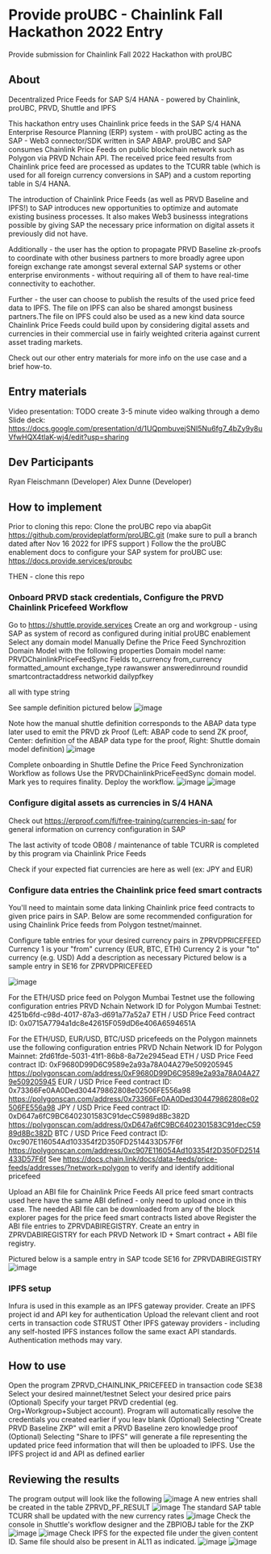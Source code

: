 # Provide proUBC - Chainlink Fall Hackathon 2022 Entry
Provide submission for Chainlink Fall 2022 Hackathon with proUBC

## About
Decentralized Price Feeds for SAP S/4 HANA - powered by Chainlink, proUBC, PRVD, Shuttle and IPFS

This hackathon entry uses Chainlink price feeds in the SAP S/4 HANA Enterprise Resource Planning (ERP) system - with proUBC acting as the SAP - Web3 connector/SDK written in SAP ABAP. proUBC and SAP consumes Chainlink Price Feeds on public blockchain network such as Polygon via PRVD Nchain API. The received price feed results from Chainlink price feed are processed as updates to the TCURR table (which is used for all foreign currency conversions in SAP) and a custom reporting table in S/4 HANA. 

The introduction of Chainlink Price Feeds (as well as PRVD Baseline and IPFS!) to SAP introduces new opportunities to optimize and automate existing business processes. It also makes Web3 businesss integrations possible by giving SAP the necessary price information on digital assets it previously did not have.

Additionally - the user has the option to propagate PRVD Baseline zk-proofs to coordinate with other business partners to more broadly agree upon foreign exchange rate amongst several external SAP systems or other enterprise environments - without requiring all of them to have real-time connectivity to eachother.

Further - the user can choose to publish the results of the used price feed data to IPFS. The file on IPFS can also be shared amongst business partners.The file on IPFS could also be used as a new kind data source Chainlink Price Feeds could build upon by considering digital assets and currencies in their commercial use in fairly weighted criteria against current asset trading markets.

Check out our other entry materials for more info on the use case and a brief how-to.

## Entry materials
Video presentation:
TODO create 3-5 minute video walking through a demo
Slide deck:
https://docs.google.com/presentation/d/1UQpmbuvejSNI5Nu6fg7_4bZy9y8uVfwHQX4tlaK-wj4/edit?usp=sharing

## Dev Participants
Ryan Fleischmann (Developer)
Alex Dunne (Developer)

## How to implement
Prior to cloning this repo:
Clone the proUBC repo via abapGit
https://github.com/provideplatform/proUBC.git
(make sure to pull a branch dated after Nov 16 2022 for IPFS support )
Follow the the proUBC enablement docs to configure your SAP system for proUBC use:
https://docs.provide.services/proubc


THEN - clone this repo

### Onboard PRVD stack credentials, Configure the PRVD Chainlink Pricefeed Workflow
Go to https://shuttle.provide.services
Create an org and workgroup - using SAP as system of record as configured during initial proUBC enablement
Select any domain model
Manually Define the Price Feed Synchrozition Domain Model with the following properties
Domain model name: PRVDChainlinkPriceFeedSync
Fields
to_currency
from_currency 
formatted_amount
exchange_type 
rawanswer 
answeredinround 
roundid 
smartcontractaddress
networkid
dailypfkey

all with type string

See sample definition pictured below
![image](./proofpricedefinition2.PNG)

Note how the manual shuttle definition corresponds to the ABAP data type later used to emit the PRVD zk Proof
(Left: ABAP code to send ZK proof, Center: definition of the ABAP data type for the proof, Right: Shuttle domain model definition)
![image](./proofpricedefinition.PNG)

Complete onboarding in Shuttle
Define the Price Feed Synchronization Workflow as follows
Use the PRVDChainlinkPriceFeedSync domain model. Mark yes to requires finality. Deploy the workflow.
![image](./proofofprice-workflow-step.PNG)
![image](./proofofprice-workflow-defined.PNG)

### Configure digital assets as currencies in S/4 HANA
Check out  https://erproof.com/fi/free-training/currencies-in-sap/ for general information on currency configuration in SAP

The last activity of tcode OB08 / maintenance of table TCURR is completed by this program via Chainlink Price Feeds

Check if your expected fiat currencies are here as well (ex: JPY and EUR)

### Configure data entries the Chainlink price feed smart contracts

You'll need to maintain some data linking Chainlink price feed contracts to given price pairs in SAP. Below are some recommended configuration for using Chainlink Price feeds from Polygon testnet/mainnet.

Configure table entries for your desired currency pairs in ZPRVDPRICEFEED
Currency 1 is your "from" currency (EUR, BTC, ETH)
Currency 2 is your "to" currency (e.g. USD)
Add a description as necessary
Pictured below is a sample entry in SE16 for ZPRVDPRICEFEED

![image](./pricefeed-table-entry.PNG)

For the ETH/USD price feed on Polygon Mumbai Testnet use the following configuration entries
PRVD Nchain Network ID for Polygon Mumbai Testnet: 4251b6fd-c98d-4017-87a3-d691a77a52a7
ETH / USD Price Feed contract ID: 0x0715A7794a1dc8e42615F059dD6e406A6594651A

For the ETH/USD, EUR/USD, BTC/USD pricefeeds on the Polygon mainnets use the following configuration entries
PRVD Nchain Network ID for Polygon Mainnet: 2fd61fde-5031-41f1-86b8-8a72e2945ead
ETH / USD Price Feed contract ID: 0xF9680D99D6C9589e2a93a78A04A279e509205945 https://polygonscan.com/address/0xF9680D99D6C9589e2a93a78A04A279e509205945
EUR / USD Price Feed contract ID: 0x73366Fe0AA0Ded304479862808e02506FE556a98 https://polygonscan.com/address/0x73366Fe0AA0Ded304479862808e02506FE556a98
JPY / USD Price Feed contract ID: 0xD647a6fC9BC6402301583C91decC5989d8Bc382D https://polygonscan.com/address/0xD647a6fC9BC6402301583C91decC5989d8Bc382D
BTC / USD Price Feed contract ID: 0xc907E116054Ad103354f2D350FD2514433D57F6f https://polygonscan.com/address/0xc907E116054Ad103354f2D350FD2514433D57F6f
See https://docs.chain.link/docs/data-feeds/price-feeds/addresses/?network=polygon to verify and identify additional pricefeed

Upload an ABI file for Chainlink Price Feeds 
All price feed smart contracts used here have the same ABI defined - only need to upload once in this case. The needed ABI file can be downloaded from any of the block explorer pages for the price feed smart contracts listed above
Register the ABI file entries to ZPRVDABIREGISTRY. Create an entry in ZPRVDABIREGISTRY for each PRVD Network ID + Smart contract + ABI file registry.

Pictured below is a sample entry in SAP tcode SE16 for ZPRVDABIREGISTRY
![image](./price-feed-smartcontract-registry.PNG)

### IPFS setup

Infura is used in this example as an IPFS gateway provider. Create an IPFS project id and API key for authentication
Upload the relevant client and root certs in transaction code STRUST
Other IPFS gateway providers - including any self-hosted IPFS instances follow the same exact API standards. Authentication methods may vary.

## How to use
Open the program ZPRVD_CHAINLINK_PRICEFEED in transaction code SE38
Select your desired mainnet/testnet
Select your desired price pairs
(Optional) Specify your target PRVD credential (eg. Org+Workgroup+Subject account). Program will automatically resolve the credentials you created earlier if you leav blank
(Optional) Selecting "Create PRVD Baseline ZKP" will emit a PRVD Baseline zero knowledge proof
(Optional) Selecting "Share to IPFS" will generate a file representing the updated price feed information that will then be uploaded to IPFS. Use the IPFS project id and API as defined earlier

## Reviewing the results
The program output will look like the following
![image](./hackathonprogramoutputs.PNG)
A new entries shall be created in the table ZPRVD_PF_RESULT
![image](./pf_table_result.PNG)
The standard SAP table TCURR shall be updated with the new currency rates
![image](./tcurr_updated.PNG)
Check the console in Shuttle's workflow designer and the ZBPIOBJ table for the ZKP
![image](./shuttle-pop.PNG)
![image](./zbpiobj.PNG)
Check IPFS for the expected file under the given content ID. Same file should also be present in AL11 as indicated.
![image](./proubcipfs.PNG)
![image](./al11.PNG)

